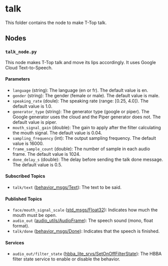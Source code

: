 # talk

This folder contains the node to make T-Top talk.

## Nodes

### `talk_node.py`

This node makes T-Top talk and move its lips accordingly. It uses Google Cloud Text-to-Speech.

#### Parameters

- `language` (string): The language (en or fr). The default value is en.
- `gender` (string): The gender (female or male). The default value is male.
- `speaking_rate` (doule): The speaking rate (range: [0.25, 4.0]). The default value is 1.0.
- `generator_type` (string): The generator type (google or piper). The Google generator uses the cloud and the Piper generator does not. The default value is piper.
- `mouth_signal_gain` (double): The gain to apply after the filter calculating the mouth signal. The default value is 0.04.
- `sampling_frequency` (int): The output sampling frequency. The default value is 16000.
- `frame_sample_count` (double): The number of sample in each audio frame. The default value is 1024.
- `done_delay_s` (double): The delay before sending the talk done message. The default value is 0.5.

#### Subscribed Topics

- `talk/text` ([behavior_msgs/Text](../behavior_msgs/msg/Text.msg)): The text to be said.

#### Published Topics

- `face/mouth_signal_scale` ([std_msgs/Float32](http://docs.ros.org/en/noetic/api/std_msgs/html/msg/Float32.html)):
  Indicates how much the mouth must be open.
- `audio_out` ([audio_utils/AudioFrame](https://github.com/introlab/audio_utils/blob/main/msg/AudioFrame.msg)): The
  speech sound (mono, float format).
- `talk/done` ([behavior_msgs/Done](../behavior_msgs/msg/Done.msg)): Indicates that the speech is finished.

#### Services

- `audio_out/filter_state` ([hbba_lite_srvs/SetOnOffFilterState](../../utils/hbba_lite/hbba_lite_srvs/srv/SetOnOffFilterState.srv)): The HBBA
  filter state service to enable or disable the behavior.
